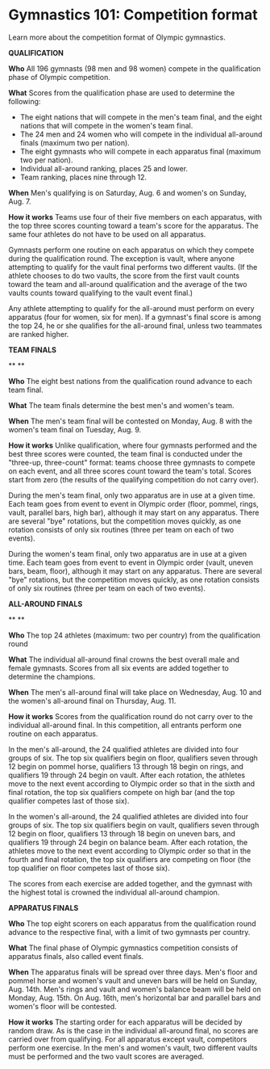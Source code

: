 Gymnastics 101: Competition format
==================================

Learn more about the competition format of Olympic gymnastics.

**QUALIFICATION**

**Who**
All 196 gymnasts (98 men and 98 women) compete in the qualification phase of Olympic competition.

**What**
Scores from the qualification phase are used to determine the following:

-   The eight nations that will compete in the men's team final, and the eight nations that will compete in the women's team final.
-   The 24 men and 24 women who will compete in the individual all-around finals (maximum two per nation).
-   The eight gymnasts who will compete in each apparatus final (maximum two per nation).
-   Individual all-around ranking, places 25 and lower.
-   Team ranking, places nine through 12.

**When**
Men's qualifying is on Saturday, Aug. 6 and women's on Sunday, Aug. 7.

**How it works**
Teams use four of their five members on each apparatus, with the top three scores counting toward a team's score for the apparatus. The same four athletes do not have to be used on all apparatus.

Gymnasts perform one routine on each apparatus on which they compete during the qualification round. The exception is vault, where anyone attempting to qualify for the vault final performs two different vaults. (If the athlete chooses to do two vaults, the score from the first vault counts toward the team and all-around qualification and the average of the two vaults counts toward qualifying to the vault event final.)

Any athlete attempting to qualify for the all-around must perform on every apparatus (four for women, six for men). If a gymnast's final score is among the top 24, he or she qualifies for the all-around final, unless two teammates are ranked higher.

**TEAM FINALS**

**
**

**Who**
The eight best nations from the qualification round advance to each team final.

**What**
The team finals determine the best men's and women's team.

**When**
The men's team final will be contested on Monday, Aug. 8 with the women's team final on Tuesday, Aug. 9.

**How it works**
Unlike qualification, where four gymnasts performed and the best three scores were counted, the team final is conducted under the "three-up, three-count" format: teams choose three gymnasts to compete on each event, and all three scores count toward the team's total. Scores start from zero (the results of the qualifying competition do not carry over).

During the men's team final, only two apparatus are in use at a given time. Each team goes from event to event in Olympic order (floor, pommel, rings, vault, parallel bars, high bar), although it may start on any apparatus. There are several "bye" rotations, but the competition moves quickly, as one rotation consists of only six routines (three per team on each of two events).

During the women's team final, only two apparatus are in use at a given time. Each team goes from event to event in Olympic order (vault, uneven bars, beam, floor), although it may start on any apparatus. There are several "bye" rotations, but the competition moves quickly, as one rotation consists of only six routines (three per team on each of two events).

**ALL-AROUND FINALS**

**
**

**Who**
The top 24 athletes (maximum: two per country) from the qualification round

**What**
The individual all-around final crowns the best overall male and female gymnasts. Scores from all six events are added together to determine the champions.

**When**
The men's all-around final will take place on Wednesday, Aug. 10 and the women's all-around final on Thursday, Aug. 11.

**How it works**
Scores from the qualification round do not carry over to the individual all-around final. In this competition, all entrants perform one routine on each apparatus.

In the men's all-around, the 24 qualified athletes are divided into four groups of six. The top six qualifiers begin on floor, qualifiers seven through 12 begin on pommel horse, qualifiers 13 through 18 begin on rings, and qualifiers 19 through 24 begin on vault. After each rotation, the athletes move to the next event according to Olympic order so that in the sixth and final rotation, the top six qualifiers compete on high bar (and the top qualifier competes last of those six).

In the women's all-around, the 24 qualified athletes are divided into four groups of six. The top six qualifiers begin on vault, qualifiers seven through 12 begin on floor, qualifiers 13 through 18 begin on uneven bars, and qualifiers 19 through 24 begin on balance beam. After each rotation, the athletes move to the next event according to Olympic order so that in the fourth and final rotation, the top six qualifiers are competing on floor (the top qualifier on floor competes last of those six).

The scores from each exercise are added together, and the gymnast with the highest total is crowned the individual all-around champion.

**APPARATUS FINALS**

**Who**
The top eight scorers on each apparatus from the qualification round advance to the respective final, with a limit of two gymnasts per country.

**What**
The final phase of Olympic gymnastics competition consists of apparatus finals, also called event finals.

**When**
The apparatus finals will be spread over three days. Men's floor and pommel horse and women's vault and uneven bars will be held on Sunday, Aug. 14th. Men's rings and vault and women's balance beam will be held on Monday, Aug. 15th. On Aug. 16th, men's horizontal bar and parallel bars and women's floor will be contested.

**How it works**
The starting order for each apparatus will be decided by random draw. As is the case in the individual all-around final, no scores are carried over from qualifying. For all apparatus except vault, competitors perform one exercise. In the men's and women's vault, two different vaults must be performed and the two vault scores are averaged.


